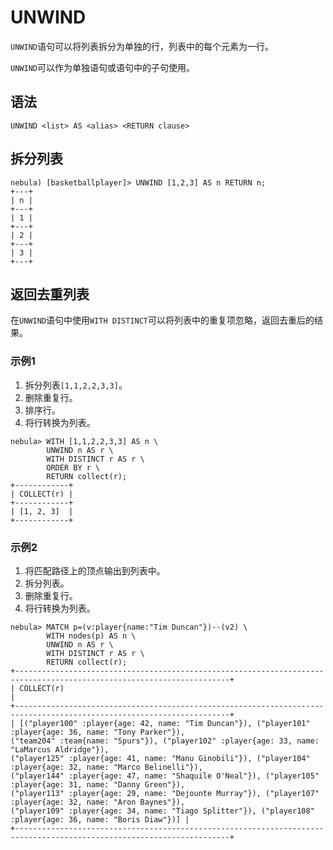 # UNWIND

`UNWIND`语句可以将列表拆分为单独的行，列表中的每个元素为一行。

`UNWIND`可以作为单独语句或语句中的子句使用。

## 语法

```ngql
UNWIND <list> AS <alias> <RETURN clause>
```

## 拆分列表

```ngql
nebula) [basketballplayer]> UNWIND [1,2,3] AS n RETURN n;
+---+
| n |
+---+
| 1 |
+---+
| 2 |
+---+
| 3 |
+---+
```

## 返回去重列表

在`UNWIND`语句中使用`WITH DISTINCT`可以将列表中的重复项忽略，返回去重后的结果。

### 示例1

1. 拆分列表`[1,1,2,2,3,3]`。
2. 删除重复行。
3. 排序行。
4. 将行转换为列表。

```ngql
nebula> WITH [1,1,2,2,3,3] AS n \
        UNWIND n AS r \
        WITH DISTINCT r AS r \
        ORDER BY r \
        RETURN collect(r);
+------------+
| COLLECT(r) |
+------------+
| [1, 2, 3]  |
+------------+
```

### 示例2

1. 将匹配路径上的顶点输出到列表中。
2. 拆分列表。
3. 删除重复行。
4. 将行转换为列表。

```ngql
nebula> MATCH p=(v:player{name:"Tim Duncan"})--(v2) \
        WITH nodes(p) AS n \
        UNWIND n AS r \
        WITH DISTINCT r AS r \
        RETURN collect(r);
+----------------------------------------------------------------------------------------------------------------------+
| COLLECT(r)                                                                                                           |
+----------------------------------------------------------------------------------------------------------------------+
| [("player100" :player{age: 42, name: "Tim Duncan"}), ("player101" :player{age: 36, name: "Tony Parker"}), 
("team204" :team{name: "Spurs"}), ("player102" :player{age: 33, name: "LaMarcus Aldridge"}), 
("player125" :player{age: 41, name: "Manu Ginobili"}), ("player104" :player{age: 32, name: "Marco Belinelli"}), 
("player144" :player{age: 47, name: "Shaquile O'Neal"}), ("player105" :player{age: 31, name: "Danny Green"}), 
("player113" :player{age: 29, name: "Dejounte Murray"}), ("player107" :player{age: 32, name: "Aron Baynes"}), 
("player109" :player{age: 34, name: "Tiago Splitter"}), ("player108" :player{age: 36, name: "Boris Diaw"})] |
+----------------------------------------------------------------------------------------------------------------------+
```
